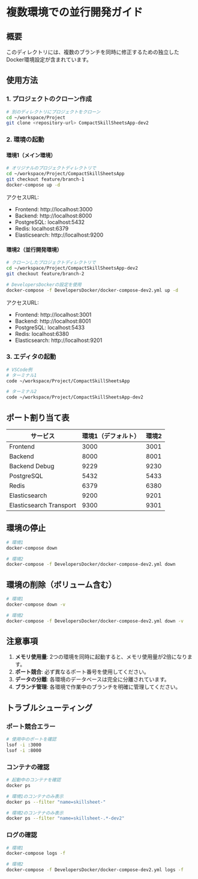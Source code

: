 # 複数環境での並行開発ガイド

## 概要
このディレクトリには、複数のブランチを同時に修正するための独立したDocker環境設定が含まれています。

## 使用方法

### 1. プロジェクトのクローン作成
```bash
# 別のディレクトリにプロジェクトをクローン
cd ~/workspace/Project
git clone <repository-url> CompactSkillSheetsApp-dev2
```

### 2. 環境の起動

#### 環境1（メイン環境）
```bash
# オリジナルのプロジェクトディレクトリで
cd ~/workspace/Project/CompactSkillSheetsApp
git checkout feature/branch-1
docker-compose up -d
```

アクセスURL:
- Frontend: http://localhost:3000
- Backend: http://localhost:8000
- PostgreSQL: localhost:5432
- Redis: localhost:6379
- Elasticsearch: http://localhost:9200

#### 環境2（並行開発環境）
```bash
# クローンしたプロジェクトディレクトリで
cd ~/workspace/Project/CompactSkillSheetsApp-dev2
git checkout feature/branch-2

# DevelopersDockerの設定を使用
docker-compose -f DevelopersDocker/docker-compose-dev2.yml up -d
```

アクセスURL:
- Frontend: http://localhost:3001
- Backend: http://localhost:8001
- PostgreSQL: localhost:5433
- Redis: localhost:6380
- Elasticsearch: http://localhost:9201

### 3. エディタの起動
```bash
# VSCode例
# ターミナル1
code ~/workspace/Project/CompactSkillSheetsApp

# ターミナル2
code ~/workspace/Project/CompactSkillSheetsApp-dev2
```

## ポート割り当て表

| サービス | 環境1（デフォルト） | 環境2 |
|---------|-------------------|--------|
| Frontend | 3000 | 3001 |
| Backend | 8000 | 8001 |
| Backend Debug | 9229 | 9230 |
| PostgreSQL | 5432 | 5433 |
| Redis | 6379 | 6380 |
| Elasticsearch | 9200 | 9201 |
| Elasticsearch Transport | 9300 | 9301 |

## 環境の停止

```bash
# 環境1
docker-compose down

# 環境2
docker-compose -f DevelopersDocker/docker-compose-dev2.yml down
```

## 環境の削除（ボリューム含む）

```bash
# 環境1
docker-compose down -v

# 環境2
docker-compose -f DevelopersDocker/docker-compose-dev2.yml down -v
```

## 注意事項

1. **メモリ使用量**: 2つの環境を同時に起動すると、メモリ使用量が2倍になります。
2. **ポート競合**: 必ず異なるポート番号を使用してください。
3. **データの分離**: 各環境のデータベースは完全に分離されています。
4. **ブランチ管理**: 各環境で作業中のブランチを明確に管理してください。

## トラブルシューティング

### ポート競合エラー
```bash
# 使用中のポートを確認
lsof -i :3000
lsof -i :8000
```

### コンテナの確認
```bash
# 起動中のコンテナを確認
docker ps

# 環境1のコンテナのみ表示
docker ps --filter "name=skillsheet-"

# 環境2のコンテナのみ表示
docker ps --filter "name=skillsheet-.*-dev2"
```

### ログの確認
```bash
# 環境1
docker-compose logs -f

# 環境2
docker-compose -f DevelopersDocker/docker-compose-dev2.yml logs -f
```